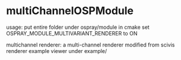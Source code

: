 # multiChannelOSPModule
usage:
put entire folder under ospray/module
in cmake set OSPRAY_MODULE_MULTIVARIANT_RENDERER to ON

multichannel renderer:
a multi-channel renderer modified from scivis renderer
example viewer under example/